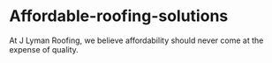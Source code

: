 # Affordable-roofing-solutions
At J Lyman Roofing, we believe affordability should never come at the expense of quality. 
